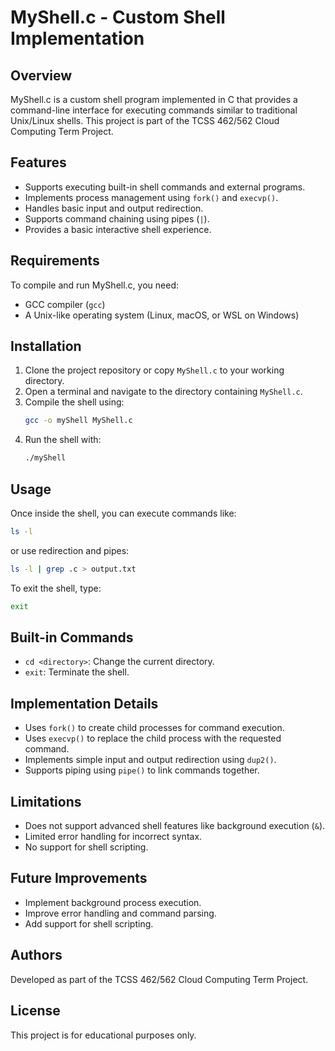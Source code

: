 # MyShell.c - Custom Shell Implementation

## Overview

MyShell.c is a custom shell program implemented in C that provides a command-line interface for executing commands similar to traditional Unix/Linux shells. This project is part of the TCSS 462/562 Cloud Computing Term Project.

## Features

- Supports executing built-in shell commands and external programs.
- Implements process management using `fork()` and `execvp()`.
- Handles basic input and output redirection.
- Supports command chaining using pipes (`|`).
- Provides a basic interactive shell experience.

## Requirements

To compile and run MyShell.c, you need:

- GCC compiler (`gcc`)
- A Unix-like operating system (Linux, macOS, or WSL on Windows)

## Installation

1. Clone the project repository or copy `MyShell.c` to your working directory.
2. Open a terminal and navigate to the directory containing `MyShell.c`.
3. Compile the shell using:
   ```bash
   gcc -o myShell MyShell.c
   ```
4. Run the shell with:
   ```bash
   ./myShell
   ```

## Usage

Once inside the shell, you can execute commands like:

```bash
ls -l
```

or use redirection and pipes:

```bash
ls -l | grep .c > output.txt
```

To exit the shell, type:

```bash
exit
```

## Built-in Commands

- `cd <directory>`: Change the current directory.
- `exit`: Terminate the shell.

## Implementation Details

- Uses `fork()` to create child processes for command execution.
- Uses `execvp()` to replace the child process with the requested command.
- Implements simple input and output redirection using `dup2()`.
- Supports piping using `pipe()` to link commands together.

## Limitations

- Does not support advanced shell features like background execution (`&`).
- Limited error handling for incorrect syntax.
- No support for shell scripting.

## Future Improvements

- Implement background process execution.
- Improve error handling and command parsing.
- Add support for shell scripting.

## Authors

Developed as part of the TCSS 462/562 Cloud Computing Term Project.

## License

This project is for educational purposes only.


